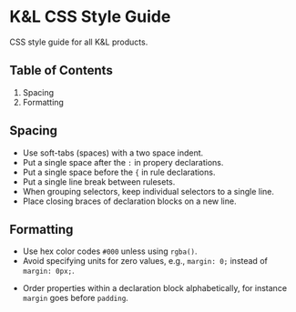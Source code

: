 # K&L CSS Style Guide

CSS style guide for all K&amp;L products.

## Table of Contents
1. Spacing
2. Formatting

## Spacing
+ Use soft-tabs (spaces) with a two space indent.
+ Put a single space after the `:` in propery declarations.
+ Put a single space before the `{` in rule declarations.
+ Put a single line break between rulesets.
+ When grouping selectors, keep individual selectors to a single line.
+ Place closing braces of declaration blocks on a new line.

## Formatting
+ Use hex color codes `#000` unless using `rgba()`.
+ Avoid specifying units for zero values, e.g., `margin: 0;` instead of `margin: 0px;`.
* Order properties within a declaration block alphabetically, for instance `margin` goes before `padding`.

